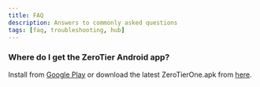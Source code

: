 ```yaml
---
title: FAQ
description: Answers to commonly asked questions
tags: [faq, troubleshooting, hub]
---
```


### Where do I get the ZeroTier Android app?

Install from [Google Play](https://play.google.com/store/apps/details?id=com.zerotier.one)
or download the latest ZeroTierOne.apk from [here](https://download.zerotier.com/dist/).